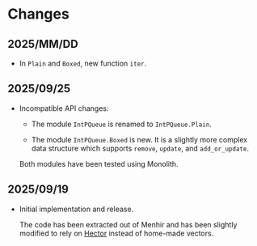 # Changes

## 2025/MM/DD

* In `Plain` and `Boxed`, new function `iter`.

## 2025/09/25

* Incompatible API changes:

  + The module `IntPQueue` is renamed to `IntPQueue.Plain`.

  + The module `IntPQueue.Boxed` is new.
    It is a slightly more complex data structure
    which supports `remove`, `update`, and `add_or_update`.

  Both modules have been tested using Monolith.

## 2025/09/19

* Initial implementation and release.

  The code has been extracted out of
  Menhir and has been slightly modified to rely on
  [Hector](https://github.com/fpottier/hector)
  instead of home-made vectors.
